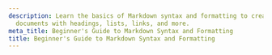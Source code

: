 ```yaml
---
description: Learn the basics of Markdown syntax and formatting to create well-structured
  documents with headings, lists, links, and more.
meta_title: Beginner's Guide to Markdown Syntax and Formatting
title: Beginner's Guide to Markdown Syntax and Formatting
---
```


